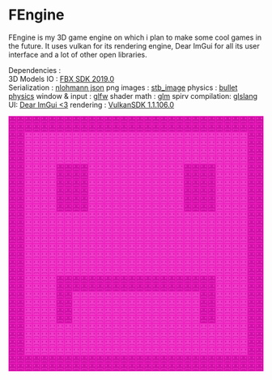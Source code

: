 # FEngine
FEngine is my 3D game engine on which i plan to make some cool games in the future.
It uses vulkan for its rendering engine, Dear ImGui for all its user interface and a lot of other open libraries. 

Dependencies : 	
3D Models IO : [FBX SDK 2019.0](https://www.autodesk.com/developer-network/platform-technologies/fbx-sdk-2019-0)	
Serialization : [nlohmann json](https://github.com/nlohmann/json)
png images : [stb_image](https://github.com/nothings/stb)
physics : [bullet physics](https://github.com/bulletphysics/bullet3/blob/master/LICENSE.txt)
window & input : [glfw](https://github.com/glfw/glfw)
shader math : [glm](https://github.com/g-truc/glm)
spirv compilation: [glslang](https://github.com/KhronosGroup/glslang)
UI: [Dear ImGui <3](https://github.com/ocornut/imgui)
rendering : [VulkanSDK 1.1.106.0](https://vulkan.lunarg.com/sdk/home)
	
![Editor preview](/FEngine/content/_default/texture.png)
